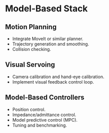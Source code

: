 # Model-Based Stack

## Motion Planning
- Integrate MoveIt or similar planner.
- Trajectory generation and smoothing.
- Collision checking.

## Visual Servoing
- Camera calibration and hand-eye calibration.
- Implement visual feedback control loop.

## Model-Based Controllers
- Position control.
- Impedance/admittance control.
- Model predictive control (MPC).
- Tuning and benchmarking.
